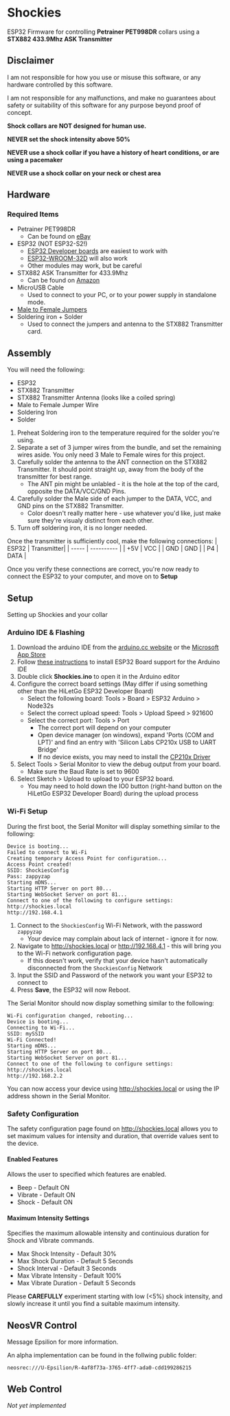 # Shockies
ESP32 Firmware for controlling **Petrainer PET998DR** collars using a **STX882 433.9Mhz ASK Transmitter**

## Disclaimer
I am not responsible for how you use or misuse this software, or any hardware controlled by this software.

I am not responsible for any malfunctions, and make no guarantees about safety or suitability of this software for any purpose beyond proof of concept.

**Shock collars are NOT designed for human use.**

**NEVER set the shock intensity above 50%**

**NEVER use a shock collar if you have a history of heart conditions, or are using a pacemaker**

**NEVER use a shock collar on your neck or chest area**

## Hardware
### Required Items
* Petrainer PET998DR
  - Can be found on [eBay](https://www.ebay.com/itm/181705501723)
* ESP32 (NOT ESP32-S2!)
  - [ESP32 Developer boards](https://www.amazon.com/dp/B0718T232Z) are easiest to work with
  - [ESP32-WROOM-32D](https://www.digikey.com/en/products/detail/espressif-systems/ESP32-WROOM-32D-4MB/9381716) will also work
  - Other modules may work, but be careful
* STX882 ASK Transmitter for 433.9Mhz
  - Can be found on [Amazon](https://www.amazon.com/dp/B09KY28VH8)
* MicroUSB Cable
  - Used to connect to your PC, or to your power supply in standalone mode.
* [Male to Female Jumpers](https://www.amazon.com/HiLetgo-Breadboard-Prototype-Assortment-Raspberry/dp/B077X7MKHN)
* Soldering iron + Solder
  - Used to connect the jumpers and antenna to the STX882 Transmitter card.
## Assembly
You will need the following:
 * ESP32
 * STX882 Transmitter
 * STX882 Transmitter Antenna (looks like a coiled spring)
 * Male to Female Jumper Wire
 * Soldering Iron
 * Solder

1. Preheat Soldering iron to the temperature required for the solder you're using.
2. Separate a set of 3 jumper wires from the bundle, and set the remaining wires aside. You only need 3 Male to Female wires for this project.
3. Carefully solder the antenna to the ANT connection on the STX882 Transmitter. It should point straight up, away from the body of the transmitter for best range.
   - The ANT pin might be unlabled - it is the hole at the top of the card, opposite the DATA/VCC/GND Pins.
4. Carefully solder the Male side of each jumper to the DATA, VCC, and GND pins on the STX882 Transmitter.
   - Color doesn't really matter here - use whatever you'd like, just make sure they're visualy distinct from each other.
6. Turn off soldering iron, it is no longer needed.

Once the transmitter is sufficiently cool, make the following connections:
| ESP32 | Transmitter|
| ----- | ---------- |
| +5V   | VCC        |
| GND   | GND        |
| P4    | DATA       |

Once you verify these connections are correct, you're now ready to connect the ESP32 to your computer, and move on to **Setup**

## Setup
Setting up Shockies and your collar
### Arduino IDE & Flashing
1. Download the arduino IDE from the [arduino.cc website](https://www.arduino.cc/en/software/) or the [Microsoft App Store](https://www.microsoft.com/store/apps/9nblggh4rsd8)
2. Follow [these instructions](https://docs.espressif.com/projects/arduino-esp32/en/latest/installing.html#installing-using-boards-manager) to install ESP32 Board support for the Arduino IDE
3. Double click **Shockies.ino** to open it in the Arduino editor
4. Configure the correct board settings (May differ if using something other than the HiLetGo ESP32 Developer Board)
   - Select the following board: Tools > Board > ESP32 Arduino > Node32s
   - Select the correct upload speed: Tools > Upload Speed > 921600
   - Select the correct port: Tools > Port 
     - The correct port will depend on your computer
     - Open device manager (on windows), expand 'Ports (COM and LPT)' and find an entry with 'Silicon Labs CP210x USB to UART Bridge'
     - If no device exists, you may need to install the [CP210x Driver](https://www.silabs.com/developers/usb-to-uart-bridge-vcp-drivers)
 5. Select Tools > Serial Monitor to view the debug output from your board.
    - Make sure the Baud Rate is set to 9600
 6. Select Sketch > Upload to upload to your ESP32 board.
    - You may need to hold down the IO0 button (right-hand button on the HiLetGo ESP32 Developer Board) during the upload process

### Wi-Fi Setup
During the first boot, the Serial Monitor will display something similar to the following:
```
Device is booting...
Failed to connect to Wi-Fi
Creating temporary Access Point for configuration...
Access Point created!
SSID: ShockiesConfig
Pass: zappyzap
Starting mDNS...
Starting HTTP Server on port 80...
Starting WebSocket Server on port 81...
Connect to one of the following to configure settings:
http://shockies.local
http://192.168.4.1
```
1. Connect to the `ShockiesConfig` Wi-Fi Network, with the password `zappyzap`
   - Your device may complain about lack of internet - ignore it for now.
2. Navigate to http://shockies.local or http://192.168.4.1 - this will bring you to the Wi-Fi network configuration page.
   - If this doesn't work, verify that your device hasn't automatically disconnected from the `ShockiesConfig` Network
3. Input the SSID and Password of the network you want your ESP32 to connect to
4. Press **Save**, the ESP32 will now Reboot.
 
The Serial Monitor should now display something similar to the following:
```
Wi-Fi configuration changed, rebooting...
Device is booting...
Connecting to Wi-Fi...
SSID: mySSID
Wi-Fi Connected!
Starting mDNS...
Starting HTTP Server on port 80...
Starting WebSocket Server on port 81...
Connect to one of the following to configure settings:
http://shockies.local
http://192.168.2.2 
```
You can now access your device using http://shockies.local or using the IP address shown in the Serial Monitor.

### Safety Configuration
The safety configuration page found on http://shockies.local allows you to set maximum values for intensity and duration, that override values sent to the device.

#### Enabled Features
Allows the user to specified which features are enabled. 
* Beep - Default ON
* Vibrate - Default ON
* Shock - Default ON

#### Maximum Intensity Settings
Specifies the maximum allowable intensity and continuious duration for Shock and Vibrate commands.
* Max Shock Intensity - Default 30%
* Max Shock Duration - Default 5 Seconds
* Shock Interval - Default 3 Seconds
* Max Vibrate Intensity - Default 100%
* Max Vibrate Duration - Default 5 Seconds

Please **CAREFULLY** experiment starting with low (<5%) shock intensity, and slowly increase it until you find a suitable maximum intensity.

## NeosVR Control
Message Epsilion for more information.

An alpha implementation can be found in the follwing public folder:

`neosrec:///U-Epsilion/R-4af8f73a-3765-4ff7-ada0-cdd199286215`

## Web Control
*Not yet implemented*

